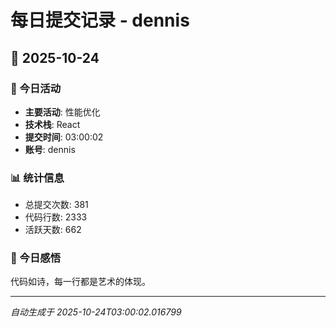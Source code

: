 # 每日提交记录 - dennis

## 📅 2025-10-24

### 🎯 今日活动
- **主要活动**: 性能优化
- **技术栈**: React
- **提交时间**: 03:00:02
- **账号**: dennis

### 📊 统计信息
- 总提交次数: 381
- 代码行数: 2333
- 活跃天数: 662

### 💭 今日感悟
代码如诗，每一行都是艺术的体现。

---
*自动生成于 2025-10-24T03:00:02.016799*
